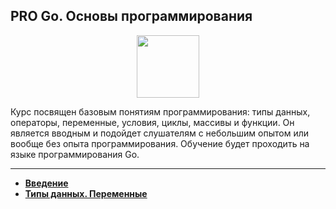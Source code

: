 ## PRO Go. Основы программирования

<div id="header" align="center">
  <img src="https://cdn.stepik.net/media/cache/images/courses/158385/cover_SPaHBeA/76ef14008f9f02b0fbd97cd39c6f4e34.png" width="100"/>
</div>

Курс посвящен базовым понятиям программирования: типы данных, операторы, переменные, условия, циклы, массивы и функции. Он является вводным и подойдет слушателям с небольшим опытом или вообще без опыта программирования. Обучение будет проходить на языке программирования Go.

---

- [**Введение**](https://github.com/vypiemzalyubov/go/tree/main/Stepik/PRO%20Go.%20Programming%20basics/1.%20Introduction)
- [**Типы данных. Переменные**](https://github.com/vypiemzalyubov/go/tree/main/Stepik/PRO%20Go.%20Programming%20basics/2.%20Data%20Types.%20Variables)
